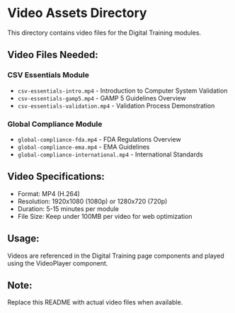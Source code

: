 # Video Assets Directory

This directory contains video files for the Digital Training modules.

## Video Files Needed:

### CSV Essentials Module
- `csv-essentials-intro.mp4` - Introduction to Computer System Validation
- `csv-essentials-gamp5.mp4` - GAMP 5 Guidelines Overview
- `csv-essentials-validation.mp4` - Validation Process Demonstration

### Global Compliance Module
- `global-compliance-fda.mp4` - FDA Regulations Overview
- `global-compliance-ema.mp4` - EMA Guidelines
- `global-compliance-international.mp4` - International Standards

## Video Specifications:
- Format: MP4 (H.264)
- Resolution: 1920x1080 (1080p) or 1280x720 (720p)
- Duration: 5-15 minutes per module
- File Size: Keep under 100MB per video for web optimization

## Usage:
Videos are referenced in the Digital Training page components and played using the VideoPlayer component.

## Note:
Replace this README with actual video files when available.



